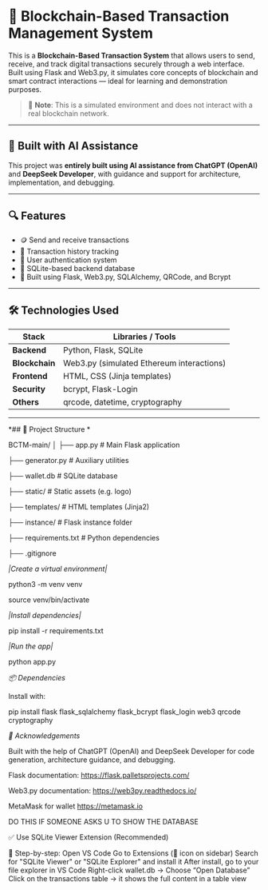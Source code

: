 # 💸 Blockchain-Based Transaction Management System

This is a **Blockchain-Based Transaction System** that allows users to send, receive, and track digital transactions securely through a web interface. Built using Flask and Web3.py, it simulates core concepts of blockchain and smart contract interactions — ideal for learning and demonstration purposes.

> 🔧 **Note**: This is a simulated environment and does not interact with a real blockchain network.

---

## 🧠 Built with AI Assistance

This project was **entirely built using AI assistance from ChatGPT (OpenAI)** and **DeepSeek Developer**, with guidance and support for architecture, implementation, and debugging.

---

## 🔍 Features

- 🪙 Send and receive transactions
- 📜 Transaction history tracking
- 🔐 User authentication system
- 🏦 SQLite-based backend database
- 🧠 Built using Flask, Web3.py, SQLAlchemy, QRCode, and Bcrypt

---

## 🛠 Technologies Used

| Stack        | Libraries / Tools                                 |
|--------------|---------------------------------------------------|
| **Backend**  | Python, Flask, SQLite                             |
| **Blockchain** | Web3.py (simulated Ethereum interactions)       |
| **Frontend** | HTML, CSS (Jinja templates)                       |
| **Security** | bcrypt, Flask-Login                               |
| **Others**   | qrcode, datetime, cryptography                    |

---



*## 📂 Project Structure *


BCTM-main/
│
├── app.py # Main Flask application

├── generator.py # Auxiliary utilities

├── wallet.db # SQLite database

├── static/ # Static assets (e.g. logo)

├── templates/ # HTML templates (Jinja2)

├── instance/ # Flask instance folder

├── requirements.txt # Python dependencies

├── .gitignore




*|Create a virtual environment|*

python3 -m venv venv

source venv/bin/activate  



*|Install dependencies|*

pip install -r requirements.txt


*|Run the app|*

python app.py



*📦 Dependencies*

Install with:

pip install flask flask_sqlalchemy flask_bcrypt flask_login web3 qrcode cryptography





*🙏 Acknowledgements*

Built with the help of ChatGPT (OpenAI) and DeepSeek Developer for code generation, architecture guidance, and debugging.

Flask documentation: https://flask.palletsprojects.com/

Web3.py documentation: https://web3py.readthedocs.io/

MetaMask for wallet  https://metamask.io






DO THIS IF SOMEONE ASKS U TO SHOW THE DATABASE



✅ Use SQLite Viewer Extension (Recommended)

🧩 Step-by-step:
Open VS Code
Go to Extensions (🔌 icon on sidebar)
Search for "SQLite Viewer" or "SQLite Explorer" and install it
After install, go to your file explorer in VS Code
Right-click wallet.db → Choose “Open Database”
Click on the transactions table → it shows the full content in a table view
